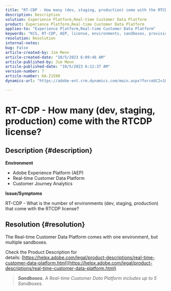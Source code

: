 ```yaml
---
title: "RT-CDP - How many (dev, staging, production) come with the RTCDP license?"
description: Description
solution: Experience Platform,Real-time Customer Data Platform
product: Experience Platform,Real-time Customer Data Platform
applies-to: "Experience Platform,Real-time Customer Data Platform"
keywords: "KCS, RT-CDP, AEP, license, environments, sandboxes, provisioning, Customer Journey Analytics, dev, staging, production, Adobe Experience Platform"
resolution: Resolution
internal-notes: 
bug: False
article-created-by: Jim Menn
article-created-date: "10/5/2023 6:09:46 AM"
article-published-by: Jim Menn
article-published-date: "10/5/2023 6:12:37 AM"
version-number: 7
article-number: KA-21590
dynamics-url: "https://adobe-ent.crm.dynamics.com/main.aspx?forceUCI=1&pagetype=entityrecord&etn=knowledgearticle&id=bd68c1c3-4563-ee11-be6e-6045bd006268"

---
```

# RT-CDP - How many (dev, staging, production) come with the RTCDP license?

## Description {#description}


<b>Environment</b>

- Adobe Experience Platform (AEP)
- Real-time Customer Data Platform
- Customer Journey Analytics




<b>Issue/Symptoms</b>

RT-CDP - What is the number of environments (dev, staging, production) that come with the RTCDP license?


## Resolution {#resolution}


The Real-time Customer Data Platform comes with one environment, but multiple sandboxes.

Check the Product Description for details: [https://helpx.adobe.com/legal/product-descriptions/real-time-customer-data-platform.html](https://helpx.adobe.com/legal/product-descriptions/real-time-customer-data-platform.html)


> <b>*Sandboxes.</b> A Real-time Customer Data Platform includes up to 5 Sandboxes.*

